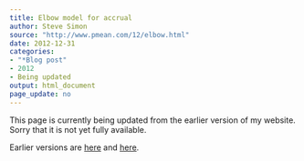 ```yaml
---
title: Elbow model for accrual
author: Steve Simon
source: "http://www.pmean.com/12/elbow.html"
date: 2012-12-31
categories:
- "*Blog post"
- 2012
- Being updated
output: html_document
page_update: no
---
```


This page is currently being updated from the earlier version of my website. Sorry that it is not yet fully available.

<!---More--->

Earlier versions are [here][sim1] and [here][sim2].

[sim1]: http://www.pmean.com/12/elbow.html
[sim2]: http://new.pmean.com/accrual-with-slow-start
